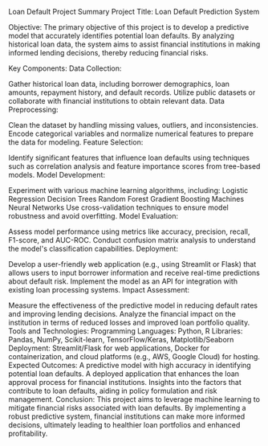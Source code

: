 Loan Default Project Summary
Project Title:
Loan Default Prediction System

Objective:
The primary objective of this project is to develop a predictive model that accurately identifies potential loan defaults. By analyzing historical loan data, the system aims to assist financial institutions in making informed lending decisions, thereby reducing financial risks.

Key Components:
Data Collection:

Gather historical loan data, including borrower demographics, loan amounts, repayment history, and default records.
Utilize public datasets or collaborate with financial institutions to obtain relevant data.
Data Preprocessing:

Clean the dataset by handling missing values, outliers, and inconsistencies.
Encode categorical variables and normalize numerical features to prepare the data for modeling.
Feature Selection:

Identify significant features that influence loan defaults using techniques such as correlation analysis and feature importance scores from tree-based models.
Model Development:

Experiment with various machine learning algorithms, including:
Logistic Regression
Decision Trees
Random Forest
Gradient Boosting Machines
Neural Networks
Use cross-validation techniques to ensure model robustness and avoid overfitting.
Model Evaluation:

Assess model performance using metrics like accuracy, precision, recall, F1-score, and AUC-ROC.
Conduct confusion matrix analysis to understand the model's classification capabilities.
Deployment:

Develop a user-friendly web application (e.g., using Streamlit or Flask) that allows users to input borrower information and receive real-time predictions about default risk.
Implement the model as an API for integration with existing loan processing systems.
Impact Assessment:

Measure the effectiveness of the predictive model in reducing default rates and improving lending decisions.
Analyze the financial impact on the institution in terms of reduced losses and improved loan portfolio quality.
Tools and Technologies:
Programming Languages: Python, R
Libraries: Pandas, NumPy, Scikit-learn, TensorFlow/Keras, Matplotlib/Seaborn
Deployment: Streamlit/Flask for web applications, Docker for containerization, and cloud platforms (e.g., AWS, Google Cloud) for hosting.
Expected Outcomes:
A predictive model with high accuracy in identifying potential loan defaults.
A deployed application that enhances the loan approval process for financial institutions.
Insights into the factors that contribute to loan defaults, aiding in policy formulation and risk management.
Conclusion:
This project aims to leverage machine learning to mitigate financial risks associated with loan defaults. By implementing a robust predictive system, financial institutions can make more informed decisions, ultimately leading to healthier loan portfolios and enhanced profitability.

